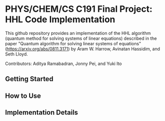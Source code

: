 # PHYS/CHEM/CS C191 Final Project: HHL Code Implementation

This github repository provides an implementation of the HHL algorithm (quantum method for solving systems of linear equations) described in the paper "Quantum algorithm for solving linear systems of equations" (https://arxiv.org/abs/0811.3171) by Aram W. Harrow, Avinatan Hassidim, and Seth Lloyd.

Contributors: Aditya Ramabadran, Jonny Pei, and Yuki Ito

## Getting Started

## How to Use

## Implementation Details